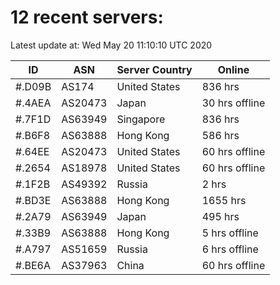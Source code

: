# 12 recent servers:

Latest update at: Wed May 20 11:10:10 UTC 2020

| ID | ASN | Server Country | Online |
| -- | --- | -------------- | ------ |
| #.D09B | AS174 | United States | 836 hrs |
| #.4AEA | AS20473 | Japan | 30 hrs offline |
| #.7F1D | AS63949 | Singapore | 836 hrs |
| #.B6F8 | AS63888 | Hong Kong | 586 hrs |
| #.64EE | AS20473 | United States | 60 hrs offline |
| #.2654 | AS18978 | United States | 60 hrs offline |
| #.1F2B | AS49392 | Russia | 2 hrs |
| #.BD3E | AS63888 | Hong Kong | 1655 hrs |
| #.2A79 | AS63949 | Japan | 495 hrs |
| #.33B9 | AS63888 | Hong Kong | 5 hrs offline |
| #.A797 | AS51659 | Russia | 6 hrs offline |
| #.BE6A | AS37963 | China | 60 hrs offline |

